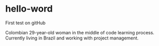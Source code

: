 # hello-word
First test on gitHub

Colombian 29-year-old woman in the middle of code learning process.
Currently living in Brazil and working with project management.
